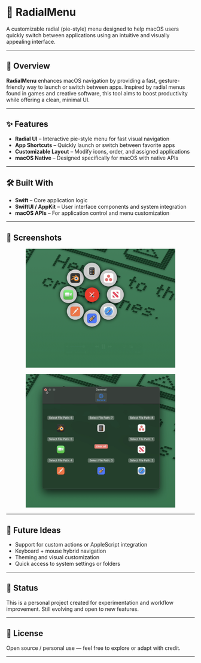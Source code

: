 # 🎯 RadialMenu

A customizable radial (pie-style) menu designed to help macOS users quickly switch between applications using an intuitive and visually appealing interface.

---

## 🧭 Overview

**RadialMenu** enhances macOS navigation by providing a fast, gesture-friendly way to launch or switch between apps. Inspired by radial menus found in games and creative software, this tool aims to boost productivity while offering a clean, minimal UI.

---

## ✨ Features

- **Radial UI** – Interactive pie-style menu for fast visual navigation  
- **App Shortcuts** – Quickly launch or switch between favorite apps  
- **Customizable Layout** – Modify icons, order, and assigned applications  
- **macOS Native** – Designed specifically for macOS with native APIs  

---

## 🛠️ Built With

- **Swift** – Core application logic  
- **SwiftUI / AppKit** – User interface components and system integration  
- **macOS APIs** – For application control and menu customization

---

## 📸 Screenshots

<p align="center">
  <img src="readme-images/radial-menu.png" alt="Radial Menu" width="400"/>
</p>
<p align="center">
  <img src="readme-images/settings-window.png" alt="Settings Screen" width="400"/>
</p>

---

## 🚀 Future Ideas

- Support for custom actions or AppleScript integration  
- Keyboard + mouse hybrid navigation  
- Theming and visual customization  
- Quick access to system settings or folders  

---

## 🧪 Status

This is a personal project created for experimentation and workflow improvement. Still evolving and open to new features.

---

## 📄 License

Open source / personal use — feel free to explore or adapt with credit.

---